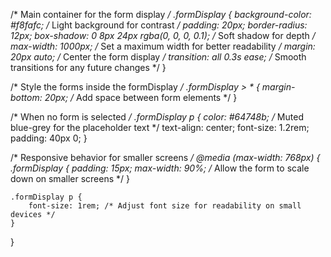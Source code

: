 /* Main container for the form display */
.formDisplay {
    background-color: #f8fafc; /* Light background for contrast */
    padding: 20px;
    border-radius: 12px;
    box-shadow: 0 8px 24px rgba(0, 0, 0, 0.1); /* Soft shadow for depth */
    max-width: 1000px; /* Set a maximum width for better readability */
    margin: 20px auto; /* Center the form display */
    transition: all 0.3s ease; /* Smooth transitions for any future changes */
}

/* Style the forms inside the formDisplay */
.formDisplay > * {
    margin-bottom: 20px; /* Add space between form elements */
}

/* When no form is selected */
.formDisplay p {
    color: #64748b; /* Muted blue-grey for the placeholder text */
    text-align: center;
    font-size: 1.2rem;
    padding: 40px 0;
}

/* Responsive behavior for smaller screens */
@media (max-width: 768px) {
    .formDisplay {
        padding: 15px;
        max-width: 90%; /* Allow the form to scale down on smaller screens */
    }

    .formDisplay p {
        font-size: 1rem; /* Adjust font size for readability on small devices */
    }
}
